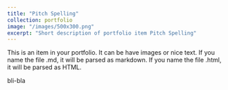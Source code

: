 ```yaml
---
title: "Pitch Spelling"
collection: portfolio
image: "/images/500x300.png"
excerpt: "Short description of portfolio item Pitch Spelling"
---
```


This is an item in your portfolio. It can be have images or nice text. If you name the file .md, it will be parsed as markdown. If you name the file .html, it will be parsed as HTML. 

bli-bla